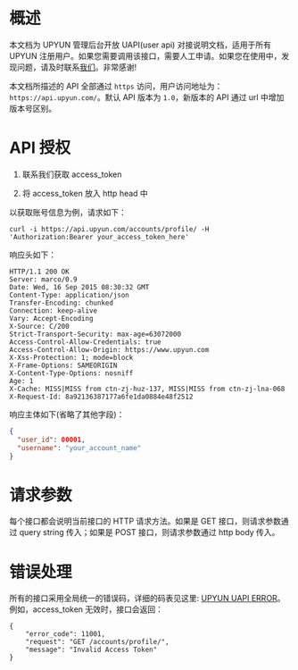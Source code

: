 # 概述
本文档为 UPYUN 管理后台开放 UAPI(user api) 对接说明文档，适用于所有 UPYUN 注册用户。如果您需要调用该接口，需要人工申请。如果您在使用中，发现问题，请及时联系[我们](mail://support@upyun.com)。非常感谢!

本文档所描述的 API 全部通过 `https` 访问，用户访问地址为：`https://api.upyun.com/`。默认 API 版本为 `1.0`，新版本的 API 通过 url 中增加版本号区别。

# API 授权
1. 联系我们获取 access_token

2. 将 access_token 放入 http head 中

以获取账号信息为例，请求如下：
```
curl -i https://api.upyun.com/accounts/profile/ -H 'Authorization:Bearer your_access_token_here'
```
响应头如下：
```
HTTP/1.1 200 OK
Server: marco/0.9
Date: Wed, 16 Sep 2015 08:30:32 GMT
Content-Type: application/json
Transfer-Encoding: chunked
Connection: keep-alive
Vary: Accept-Encoding
X-Source: C/200
Strict-Transport-Security: max-age=63072000
Access-Control-Allow-Credentials: true
Access-Control-Allow-Origin: https://www.upyun.com
X-Xss-Protection: 1; mode=block
X-Frame-Options: SAMEORIGIN
X-Content-Type-Options: nosniff
Age: 1
X-Cache: MISS|MISS from ctn-zj-huz-137, MISS|MISS from ctn-zj-lna-068
X-Request-Id: 8a92136387177a6fe1da0884e48f2512
```
响应主体如下(省略了其他字段)：
```json
{
  "user_id": 00001,
  "username": "your_account_name"
}
```

# 请求参数
每个接口都会说明当前接口的 HTTP 请求方法。如果是 GET 接口，则请求参数通过 query string 传入；如果是 POST 接口，则请求参数通过 http body 传入。

# 错误处理
所有的接口采用全局统一的错误码，详细的码表见这里: [UPYUN UAPI ERROR](console_error)。
例如，access_token 无效时，接口会返回：
```
{
    "error_code": 11001,
    "request": "GET /accounts/profile/",
    "message": "Invalid Access Token"
}
```
